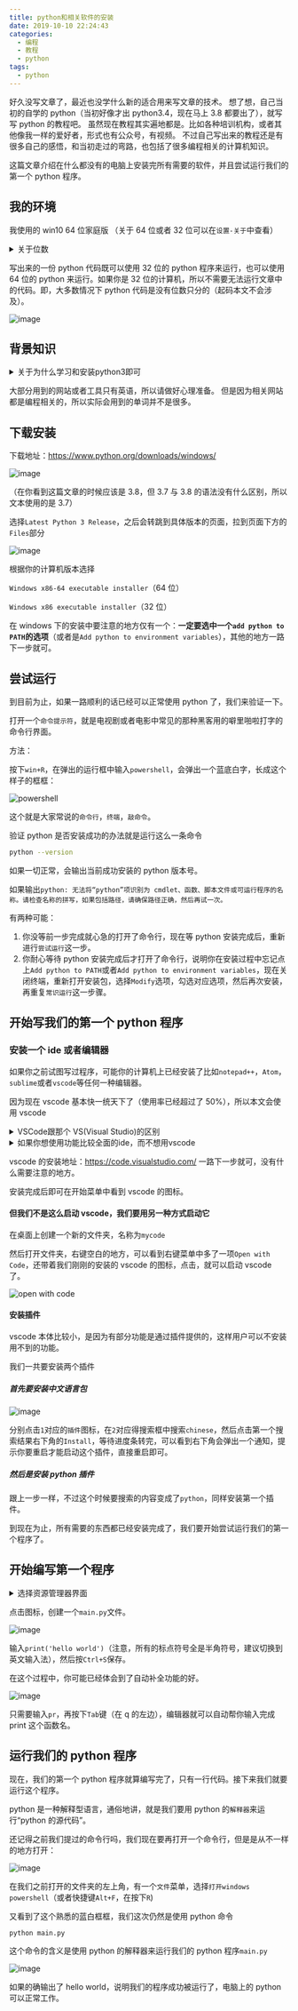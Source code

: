 ```yaml
---
title: python和相关软件的安装
date: 2019-10-10 22:24:43
categories:
  - 编程
  - 教程
  - python
tags:
  - python
---
```


好久没写文章了，最近也没学什么新的适合用来写文章的技术。
想了想，自己当初的自学的 python（当初好像才出 python3.4，现在马上 3.8 都要出了），就写写 python 的教程吧。
虽然现在教程其实遍地都是。比如各种培训机构，或者其他像我一样的爱好者，形式也有公众号，有视频。
不过自己写出来的教程还是有很多自己的感悟，和当初走过的弯路，也包括了很多编程相关的计算机知识。

这篇文章介绍在什么都没有的电脑上安装完所有需要的软件，并且尝试运行我们的第一个 python 程序。

<!-- more -->

## 我的环境

我使用的 win10 64 位家庭版 （关于 64 位或者 32 位可以在`设置-关于`中查看）

<details>
<summary>关于位数</summary>

操作系统和应用程序都分为`32位`或`64位`，64 位的操作系统运行 32 位的应用程序，但是反之不可，即 32 位的操作系统不可以运行 64 位的应用程序。

</details>

写出来的一份 python 代码既可以使用 32 位的 python 程序来运行，也可以使用 64 位的 python 来运行。如果你是 32 位的计算机，所以不需要无法运行文章中的代码。即，大多数情况下 python 代码是没有位数只分的（起码本文不会涉及）。

![image](https://tvax1.sinaimg.cn/large/bd69bf14ly1g7thepvmsmj20uz0s10v1.jpg)

## 背景知识

<details>
<summary>关于为什么学习和安装python3即可</summary>

python 的版本现在是分裂的，主要分为 python2 和 python3 两个版本。

因为 python 的开发开始于 1990 年，但是编程的发展和计算机的性能非常的快，所以在某一个时间点，python 的开发人员决定抛弃历史包袱，重新设计一些比较底层的东西。造成了 python 语法的不兼容。

而 python2 就是那个旧的版本，在 2020 年，python 开发组将会正式的放弃对 python2 的一切维护（具体时间可以在 [这个网站](https://pythonclock.org/) 看到)，只维护 python3。并且在 python3 发布了这么久之后，大部分的包已经兼容了 python3，所以现在没有任何理由去使用 python2。

</details>

大部分用到的网站或者工具只有英语，所以请做好心理准备。
但是因为相关网站都是编程相关的，所以实际会用到的单词并不是很多。

## 下载安装

下载地址：<https://www.python.org/downloads/windows/>

![image](https://tvax1.sinaimg.cn/large/bd69bf14ly1g7thvda5o9j21ge0tzak0.jpg)

（在你看到这篇文章的时候应该是 3.8，但 3.7 与 3.8 的语法没有什么区别，所以文本使用的是 3.7）

选择`Latest Python 3 Release`，之后会转跳到具体版本的页面，拉到页面下方的`Files`部分

![image](https://tvax2.sinaimg.cn/large/bd69bf14ly1g7thxx6wxuj21ge0tz150.jpg)

根据你的计算机版本选择

`Windows x86-64 executable installer`（64 位）

`Windows x86 executable installer`（32 位）

在 windows 下的安装中要注意的地方仅有一个：**一定要选中一个`add python to PATH`的选项**（或者是`Add python to environment variables`），其他的地方一路下一步就可。

## 尝试运行

到目前为止，如果一路顺利的话已经可以正常使用 python 了，我们来验证一下。

打开一个`命令提示符`，就是电视剧或者电影中常见的那种黑客用的噼里啪啦打字的命令行界面。

方法：

按下`win+R`，在弹出的运行框中输入`powershell`，会弹出一个蓝底白字，长成这个样子的框框：

![powershell](https://tvax3.sinaimg.cn/large/bd69bf14ly1g7tiai1giij20nv0b5t8v.jpg)

这个就是大家常说的`命令行`，`终端`，`敲命令`。

验证 python 是否安装成功的办法就是运行这么一条命令

```bash
python --version
```

如果一切正常，会输出当前成功安装的 python 版本号。

如果输出`python: 无法将“python”项识别为 cmdlet、函数、脚本文件或可运行程序的名称。请检查名称的拼写，如果包括路径，请确保路径正确，然后再试一次。`

有两种可能：

1. 你没等前一步完成就心急的打开了命令行，现在等 python 安装完成后，重新进行`尝试运行`这一步。
2. 你耐心等待 python 安装完成后才打开了命令行，说明你在安装过程中忘记点上`Add python to PATH`或者`Add python to environment variables`，现在关闭终端，重新打开安装包，选择`Modify`选项，勾选对应选项，然后再次安装，再重复`常识运行`这一步骤。

## 开始写我们的第一个 python 程序

### 安装一个 ide 或者编辑器

如果你之前试图写过程序，可能你的计算机上已经安装了比如`notepad++`，`Atom`，`sublime`或者`vscode`等任何一种编辑器。

因为现在 vscode 基本快一统天下了（使用率已经超过了 50%），所以本文会使用 vscode

<details>
<summary>VSCode跟那个 VS(Visual Studio)的区别 </summary>

vscode 全称是`visual studio code`，跟`visual studio`同样是微软的产品，但其实两个软件除了配色比较类似以外，并没有什么关联。

`visual studio code`（或者简称 vsc，vscode）是一个编辑器，打开速度比较快，安装需要的硬盘空间比较少，功能相应比较少。

`visual studio`这样的 IDE（集成开发环境），编辑是他最基本的功能，除了编辑代码文件以外还包括了编译器，和对应语言的一些源代码，同时还提供了编译，调试等功能，安装需要的硬盘空间大（动辄几 G，而 vscode 只需要几十或者几百 MB）。

但是——vs 的大部分功能我们都用不到，而且 vs 对 python 的支持也说不上有多么好，完全没有安装的必要，所以安装 vscode 即可。

</details>

<details>
<summary>如果你想使用功能比较全面的ide，而不想用vscode</summary>

推荐你使用[pycharm](https://www.jetbrains.com/pycharm/download/)，如果你可以使用教育邮箱，可以用教育邮箱去申请免费的 pro 版本；如果没有，可以使用 community 版本即社区版。pro 版本有但是社区版有的功能都是 web 开发或者科学计算相关的功能。

优点：功能丰富，有强大的自动补全功能。调试，运行代码方便。
缺点：打开速度慢，占用资源多，安装需要的硬盘空间大，**没有中文**。

其他的 IDE 不要尝试下载，甚至都不如 vscode 好用。

</details>

vscode 的安装地址：<https://code.visualstudio.com/> 一路下一步就可，没有什么需要注意的地方。

安装完成后即可在开始菜单中看到 vscode 的图标。

#### 但我们不是这么启动 vscode，我们要用另一种方式启动它

在桌面上创建一个新的文件夹，名称为`mycode`

然后打开文件夹，右键空白的地方，可以看到右键菜单中多了一项`Open with Code`，还带着我们刚刚的安装的 vscode 的图标，点击，就可以启动 vscode 了。

![open with code](https://tvax4.sinaimg.cn/large/bd69bf14ly1g7tl7pqxfhj20oy0htjt9.jpg)

#### 安装插件

vscode 本体比较小，是因为有部分功能是通过插件提供的，这样用户可以不安装用不到的功能。

我们一共要安装两个插件

##### 首先要安装中文语言包

![image](https://tvax2.sinaimg.cn/large/bd69bf14ly1g7tlcdyuvpj20pt0j0dhj.jpg)

分别点击`1`对应的`插件`图标，在`2`对应得搜索框中搜索`chinese`，然后点击第一个搜索结果右下角的`Install`，等待进度条转完，可以看到右下角会弹出一个通知，提示你要重启才能启动这个插件，直接重启即可。

##### 然后是安装 python 插件

跟上一步一样，不过这个时候要搜索的内容变成了`python`，同样安装第一个插件。

到现在为止，所有需要的东西都已经安装完成了，我们要开始尝试运行我们的第一个程序了。

## 开始编写第一个程序

<details>
<summary>选择资源管理器界面</summary>

![image](https://tvax1.sinaimg.cn/large/bd69bf14ly1g7tlkqyid2j20al091wf6.jpg)

</details>

点击图标，创建一个`main.py`文件。

![image](https://tva1.sinaimg.cn/large/bd69bf14ly1g7tlpgebjvj20eq08iwes.jpg)

输入`print('hello world')`（注意，所有的标点符号全是半角符号，建议切换到英文输入法），然后按`Ctrl+S`保存。

在这个过程中，你可能已经体会到了自动补全功能的好。

![image](https://tvax2.sinaimg.cn/large/bd69bf14ly1g7tlzug7gxj20ff05xjrl.jpg)

只需要输入`pr`，再按下`Tab`键（在 q 的左边），编辑器就可以自动帮你输入完成 print 这个函数名。

## 运行我们的 python 程序

现在，我们的第一个 python 程序就算编写完了，只有一行代码。接下来我们就要运行这个程序。

python 是一种解释型语言，通俗地讲，就是我们要用 python 的`解释器`来运行“python 的源代码”。

还记得之前我们提过的命令行吗，我们现在要再打开一个命令行，但是是从不一样的地方打开：

![image](https://tva2.sinaimg.cn/large/bd69bf14ly1g7tm5s6v4dj20g60a2jsc.jpg)

在我们之前打开的文件夹的左上角，有一个`文件`菜单，选择`打开windows powershell`（或者快捷键`Alt+F`，在按下`R`)

又看到了这个熟悉的蓝白框框，我们这次仍然是使用 python 命令

```bash
python main.py
```

这个命令的含义是使用 python 的解释器来运行我们的 python 程序`main.py`

![image](https://tva2.sinaimg.cn/large/bd69bf14ly1g7tmbo2bf5j20ep02xq2t.jpg)

如果的确输出了 hello world，说明我们的程序成功被运行了，电脑上的 python 可以正常工作。
